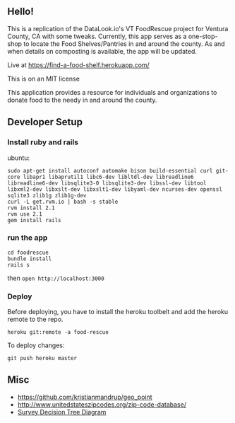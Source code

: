 ## Hello! 

This is a replication of the DataLook.io's VT FoodRescue project for Ventura County, CA with some tweaks. Currently, this app serves as a one-stop-shop to locate the Food Shelves/Pantries in and around the county. As and when details on composting is available, the app will be updated. 


Live at https://find-a-food-shelf.herokuapp.com/

This is on an MIT license

This application provides a resource for individuals and organizations to donate food to the needy in and around the county.


## Developer Setup

### Install ruby and rails

ubuntu:

```shell
sudo apt-get install autoconf automake bison build-essential curl git-core libapr1 libaprutil1 libc6-dev libltdl-dev libreadline6 libreadline6-dev libsqlite3-0 libsqlite3-dev libssl-dev libtool libxml2-dev libxslt-dev libxslt1-dev libyaml-dev ncurses-dev openssl sqlite3 zlib1g zlib1g-dev
curl -L get.rvm.io | bash -s stable
rvm install 2.1
rvm use 2.1
gem install rails
```

### run the app

```shell
cd foodrescue
bundle install
rails s
```

then `open http://localhost:3000`

### Deploy

Before deploying, you have to install the heroku toolbelt and add the heroku remote to the repo.

```shell
heroku git:remote -a food-rescue
```

To deploy changes:

```shell
git push heroku master
```

## Misc

* https://github.com/kristianmandrup/geo_point
* http://www.unitedstateszipcodes.org/zip-code-database/
* [Survey Decision Tree Diagram](docs/survey-decision-tree.pdf)
